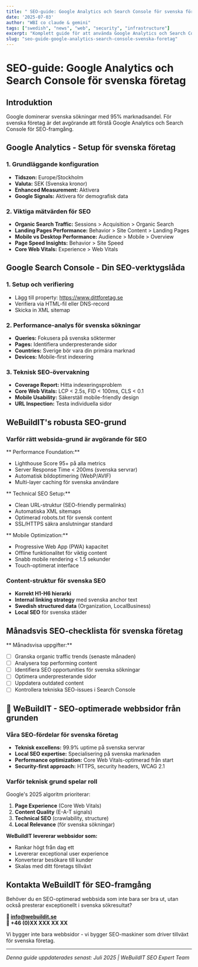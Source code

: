 ```yaml
---
title: " SEO-guide: Google Analytics och Search Console för svenska företag"
date: '2025-07-03'
author: "WBI co claude & gemini"
tags: ["swedish", "news", "web", "security", "infrastructure"]
excerpt: "Komplett guide för att använda Google Analytics och Search Console professionellt, plus varför rätt websida-grund är avgörande för SEO-framgång."
slug: "seo-guide-google-analytics-search-console-svenska-foretag"
---
```

# SEO-guide: Google Analytics och Search Console för svenska företag

## Introduktion
Google dominerar svenska sökningar med 95% marknadsandel. För svenska företag är det avgörande att förstå Google Analytics och Search Console för SEO-framgång.

## Google Analytics - Setup för svenska företag

### 1. Grundläggande konfiguration
- **Tidszon:** Europe/Stockholm  
- **Valuta:** SEK (Svenska kronor)
- **Enhanced Measurement:** Aktivera
- **Google Signals:** Aktivera för demografisk data

### 2. Viktiga mätvärden för SEO
- **Organic Search Traffic:** Sessions > Acquisition > Organic Search
- **Landing Pages Performance:** Behavior > Site Content > Landing Pages
- **Mobile vs Desktop Performance:** Audience > Mobile > Overview
- **Page Speed Insights:** Behavior > Site Speed
- **Core Web Vitals:** Experience > Web Vitals

## Google Search Console - Din SEO-verktygslåda

### 1. Setup och verifiering
- Lägg till property: https://www.dittforetag.se
- Verifiera via HTML-fil eller DNS-record
- Skicka in XML sitemap

### 2. Performance-analys för svenska sökningar
- **Queries:** Fokusera på svenska söktermer
- **Pages:** Identifiera underpresterande sidor
- **Countries:** Sverige bör vara din primära marknad
- **Devices:** Mobile-first indexering

### 3. Teknisk SEO-övervakning
- **Coverage Report:** Hitta indexeringsproblem
- **Core Web Vitals:** LCP < 2.5s, FID < 100ms, CLS < 0.1
- **Mobile Usability:** Säkerställ mobile-friendly design
- **URL Inspection:** Testa individuella sidor

## WeBuildIT's robusta SEO-grund

### Varför rätt websida-grund är avgörande för SEO

** Performance Foundation:**
- Lighthouse Score 95+ på alla metrics
- Server Response Time < 200ms (svenska servrar)
- Automatisk bildoptimering (WebP/AVIF)
- Multi-layer caching för svenska användare

** Technical SEO Setup:**
- Clean URL-struktur (SEO-friendly permalinks)
- Automatiska XML sitemaps
- Optimerad robots.txt för svensk content
- SSL/HTTPS säkra anslutningar standard

** Mobile Optimization:**
- Progressive Web App (PWA) kapacitet
- Offline funktionalitet för viktig content
- Snabb mobile rendering < 1.5 sekunder
- Touch-optimerat interface

### Content-struktur för svenska SEO
- **Korrekt H1-H6 hierarki**
- **Internal linking strategy** med svenska anchor text
- **Swedish structured data** (Organization, LocalBusiness)
- **Local SEO** för svenska städer

## Månadsvis SEO-checklista för svenska företag

** Månadsvisa uppgifter:**
- [ ] Granska organic traffic trends (senaste månaden)
- [ ] Analysera top performing content
- [ ] Identifiera SEO opportunities för svenska sökningar
- [ ] Optimera underpresterande sidor
- [ ] Uppdatera outdated content
- [ ] Kontrollera tekniska SEO-issues i Search Console

## 🚀 WeBuildIT - SEO-optimerade webbsidor från grunden

### Våra SEO-fördelar för svenska företag
- **Teknisk excellens:** 99.9% uptime på svenska servrar
- **Local SEO expertise:** Specialisering på svenska marknaden
- **Performance optimization:** Core Web Vitals-optimerad från start
- **Security-first approach:** HTTPS, security headers, WCAG 2.1

### Varför teknisk grund spelar roll
Google's 2025 algoritm prioriterar:
1. **Page Experience** (Core Web Vitals)
2. **Content Quality** (E-A-T signals)
3. **Technical SEO** (crawlability, structure)
4. **Local Relevance** (för svenska sökningar)

**WeBuildIT levererar webbsidor som:**
- Rankar högt från dag ett
- Levererar exceptional user experience
- Konverterar besökare till kunder
- Skalas med ditt företags tillväxt

## Kontakta WeBuildIT för SEO-framgång

Behöver du en SEO-optimerad webbsida som inte bara ser bra ut, utan också presterar exceptionellt i svenska sökresultat?

**📧 info@webuildit.se**  
**📱 +46 (0)XX XXX XX XX**

Vi bygger inte bara webbsidor - vi bygger SEO-maskiner som driver tillväxt för svenska företag.

---
*Denna guide uppdaterades senast: Juli 2025 |  WeBuildIT SEO Expert Team*
